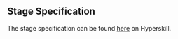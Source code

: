 ## Stage Specification

The stage specification can be found [here](https://hyperskill.org/projects/184/stages/938/implement) on Hyperskill.